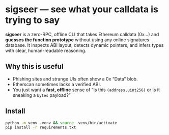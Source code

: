 # sigseer — see what your calldata is trying to say

**sigseer** is a zero-RPC, offline CLI that takes Ethereum calldata (0x…) and
**guesses the function prototype** without using any online signatures database.
It inspects ABI layout, detects dynamic pointers, and infers types with clear,
human-readable reasoning.

## Why this is useful

- Phishing sites and strange UIs often show a 0x “Data” blob.
- Etherscan sometimes lacks a verified ABI.
- You just want a **fast, offline** sense of “is this `(address,uint256)` or is it sneaking a `bytes` payload?”

## Install

```bash
python -m venv .venv && source .venv/bin/activate
pip install -r requirements.txt
